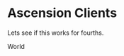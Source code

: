 # Ascension Clients

Lets see if this works for fourths.

<ClientOnly>
  <asc-button label="Hello" primary>World</asc-button>
</ClientOnly>